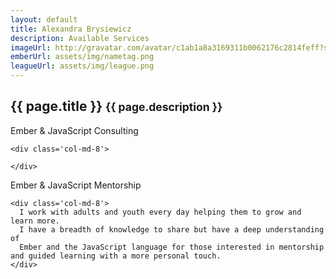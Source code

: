 ```yaml
---
layout: default
title: Alexandra Brysiewicz
description: Available Services
imageUrl: http://gravatar.com/avatar/c1ab1a8a3169311b0062176c2814feff?s=320
emberUrl: assets/img/nametag.png
leagueUrl: assets/img/league.png
---
```


<div class="row">
  <div class="col-md-12">
    <h2>
      {{ page.title }}
      <small>{{ page.description }}</small>
    </h2>
  </div>
</div>

<div class="divider"></div>

<div class="row post">
  <div class='row'>
    <div class='col-md-2 col-md-offset-1'>
      Ember &amp; JavaScript Consulting
    </div>

    <div class='col-md-8'>

    </div>
  </div>

  <div class='divider light'></div>

  <div class='row'>
    <div class='col-md-2 col-md-offset-1'>
      Ember &amp; JavaScript Mentorship
    </div>

    <div class='col-md-8'>
      I work with adults and youth every day helping them to grow and learn more.
      I have a breadth of knowledge to share but have a deep understanding of
      Ember and the JavaScript language for those interested in mentorship and guided learning with a more personal touch.
    </div>
  </div>
</div>
